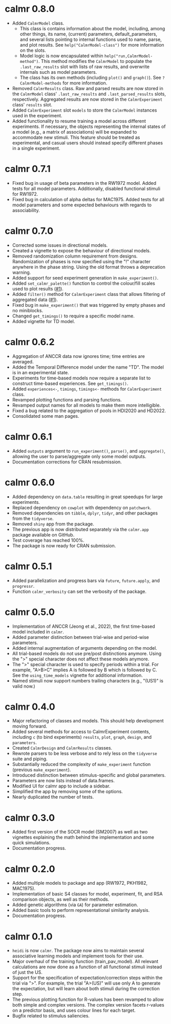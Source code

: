 # calmr 0.8.0
* Added `CalmrModel` class.
    - This class is contains information about the model, including, among other things, its name, (current) parameters, default_parameters, and several lists pointing to internal functions used to name, parse, and plot results. See `help("CalmrModel-class")` for more information on the slots.
    - Model logic is now encapsulated within `help("run,CalmrModel-method")`. This method modifies the `CalmrModel` to populate the `.last_raw_results` slot with lists of raw results, and overwrite internals such as model parameters.
    - The class has its own methods (including `plot()` and `graph()`). See `?CalmrModel-methods` for more information.
* Removed `CalmrResults` class. Raw and parsed results are now stored in the `CalmrModel` class' `.last_raw_results` and `.last_parsed_results` slots, respectively. Aggregated results are now stored in the `CalmrExperiment` class' `results` slot.
* Added `CalmrExperiment` slot `models` to store the `CalmrModel` instances used in the experiment.
* Added functionality to resume training a model across different experiments. If necessary, the objects representing the internal states of a model (e.g., a matrix of associations) will be expanded to accommodate new stimuli. This feature should be treated as experimental, and casual users should instead specify different phases in a single experiment.

# calmr 0.7.1
* Fixed bug in usage of beta parameters in the RW1972 model. Added tests for all model parameters. Additionally, disabled functional stimuli for RW1972.
* Fixed bug in calculation of alpha deltas for MAC1975. Added tests for all model parameters and some expected behaviours with regards to associability.

# calmr 0.7.0
* Corrected some issues in directional models.
* Created a vignette to expose the behaviour of directional models.
* Removed randomization column requirement from designs. Randomization of phases is now specified using the "!" character anywhere in the phase string. Using the old format throws a deprecation warning.
* Added support for seed experiment generation in `make_experiment()`.
* Added `set_calmr_palette()` function to control the colour/fill scales used to plot results ([#1](https://github.com/victor-navarro/calmr/issues/1)).
* Added `filter()` method for `CalmrExperiment` class that allows filtering of aggregated data ([#1](https://github.com/victor-navarro/calmr/issues/1)).
* Fixed bug in `make_experiment()` that was triggered by empty phases and no miniblocks.
* Changed `get_timings()` to require a specific model name.
* Added vignette for TD model.

# calmr 0.6.2
* Aggregation of ANCCR data now ignores time; time entries are averaged.
* Added the Temporal Difference model under the name "TD". The model is in an experimental state.
* Experiments for time-based models now require a separate list to construct time-based experiences. See `get_timings()`.
* Added `experiences<-`, `timings`, `timings<-` methods for `CalmrExperiment` class.
* Revamped plotting functions and parsing functions.
* Revamped output names for all models to make them more intelligible.
* Fixed a bug related to the aggregation of pools in HDI2020 and HD2022.
* Consolidated some man pages.

# calmr 0.6.1
* Added `outputs` argument to `run_experiment()`, `parse()`, and `aggregate()`, allowing the user to parse/aggregate only some model outputs.
* Documentation corrections for CRAN resubmission.

# calmr 0.6.0
* Added dependency on `data.table` resulting in great speedups for large experiments.
* Replaced dependency on `cowplot` with dependency on `patchwork`.
* Removed dependencies on `tibble`, `dplyr`, `tidyr`, and other packages from the `tidyverse`.
* Removed `shiny` app from the package.
* The previous app is now distributed separately via the `calmr.app` package available on GitHub.
* Test coverage has reached 100%.
* The package is now ready for CRAN submission.

# calmr 0.5.1
* Added parallelization and progress bars via `future`, `future.apply`, and `progressr`.
* Function `calmr_verbosity` can set the verbosity of the package.

# calmr 0.5.0
* Implementation of ANCCR (Jeong et al., 2022), the first time-based model included in `calmr`.
* Added parameter distinction between trial-wise and period-wise parameters.
* Added internal augmentation of arguments depending on the model.
* All trial-based models do not use pre/post distinctions anymore. Using the ">" special character does not affect these models anymore.
* The ">" special character is used to specify periods within a trial. For example, "A>B>C" implies A is followed by B which is followed by C. See the `using_time_models` vignette for additional information.
* Named stimuli now support numbers trailing characters (e.g., "(US1)" is valid now.)

# calmr 0.4.0
* Major refactoring of classes and models. This should help development moving forward.
* Added several methods for access to CalmrExperiment contents, including `c` (to bind experiments) `results`, `plot`, `graph`, `design`, and `parameters`.
* Created `CalmrDesign` and `CalmrResults` classes. 
* Rewrote parsers to be less verbose and to rely less on the `tidyverse` suite and piping.
* Substantially reduced the complexity of `make_experiment` function (previous `make_experiment`).
* Introduced distinction between stimulus-specific and global parameters.
* Parameters are now lists instead of data.frames.
* Modified UI for calmr app to include a sidebar. 
* Simplified the app by removing some of the options.
* Nearly duplicated the number of tests.

# calmr 0.3.0

* Added first version of the SOCR model (SM2007) as well as two vignettes explaining the math behind the implementation and some quick simulations.
* Documentation progress.

# calmr 0.2.0

* Added multiple models to package and app (RW1972, PKH1982, MAC1975).
* Implementation of basic S4 classes for model, experiment, fit, and RSA comparison objects, as well as their methods.
* Added genetic algorithms (via `GA`) for parameter estimation.
* Added basic tools to perform representational similarity analysis.
* Documentation progress.

# calmr 0.1.0

* `heidi` is now `calmr`. The package now aims to maintain several associative learning models and implement tools for their use.
* Major overhaul of the training function (train_pav_model). All relevant calculations are now done as a function of all functional stimuli instead of just the US.
* Support for the specification of expectation/correction steps within the trial via ">". For example, the trial "A>(US)" will use only A to generate the expectation, but will learn about both stimuli during the correction step.
* The previous plotting function for R-values has been revamped to allow both simple and complex versions. The complex version facets r-values on a predictor basis, and uses colour lines for each target.
* Bugfix related to stimulus saliencies.
